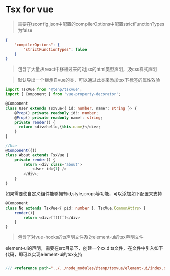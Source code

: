 # Tsx for vue

> 需要在tsconfig.json中配置的compilerOptions中配置strictFunctionTypes为false

```json
{
    "compilerOptions": {
        "strictFunctionTypes": false
    }
}
```


> 包含了大量从react中移植过来的对jsx的html类型声明，及css样式声明

> 默认导出一个继承自vue的类，可以通过此类来添加tsx下标签的属性效验

```typescript
import TsxVue from '@tenp/tsxvue';
import { Component } from 'vue-property-decorator';

@Component
class User extends TsxVue<{ id: number, name?: string }> {
    @Prop() private readonly id!: number;
    @Prop() private readonly name!: string;
    private render() {
      return <div>hello,{this.name}</div>;
    }
}

//Use
@Component({})
class About extends TsxVue {
    private render() {
        return <div class='about'>
            <User id={1} />
        </div>;
    }
}

```

如果需要使自定义组件能够拥有id,style,props等功能，可以添加如下配置来支持
```ts
@Component
class Nq extends TsxVue<{ pid: number }, TsxVue.CommonAttrs> {
    render(){
        return <div>fffffff</div>
    }
}
```

> 包含了对vue-hooks的ts声明文件及对element-ui的tsx声明文件

element-ui的声明，需要在src目录下，创建一个xx.d.ts文件，在文件中引入如下代码，即可以实现element-ui的tsx支持
```typescript

/// <reference path="../../node_modules/@tenp/tsxvue/element-ui/index.d.ts" />

```
